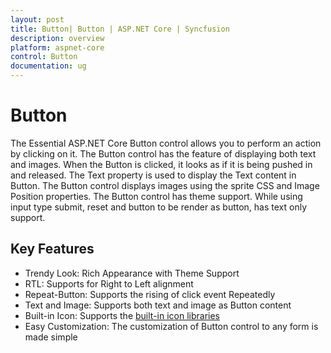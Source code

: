 ```yaml
---
layout: post
title: Button| Button | ASP.NET Core | Syncfusion
description: overview
platform: aspnet-core
control: Button
documentation: ug
---
```


# Button

The Essential ASP.NET Core Button control allows you to perform an action by clicking on it. The Button control has the feature of displaying both text and images. When the Button is clicked, it looks as if it is being pushed in and released. The Text property is used to display the Text content in Button. The Button control displays images using the sprite CSS and Image Position properties. The Button control has theme support. While using input type submit, reset and button to be render as button, has text only support.

## Key Features

* Trendy Look: Rich Appearance with Theme Support
* RTL: Supports for Right to Left alignment
* Repeat-Button: Supports the rising of click event Repeatedly 
* Text and Image: Supports both text and image as Button content
* Built-in Icon: Supports the [built-in icon libraries](/aspnet-core/Button/Icons)
* Easy Customization: The customization of Button control to any form is made simple
